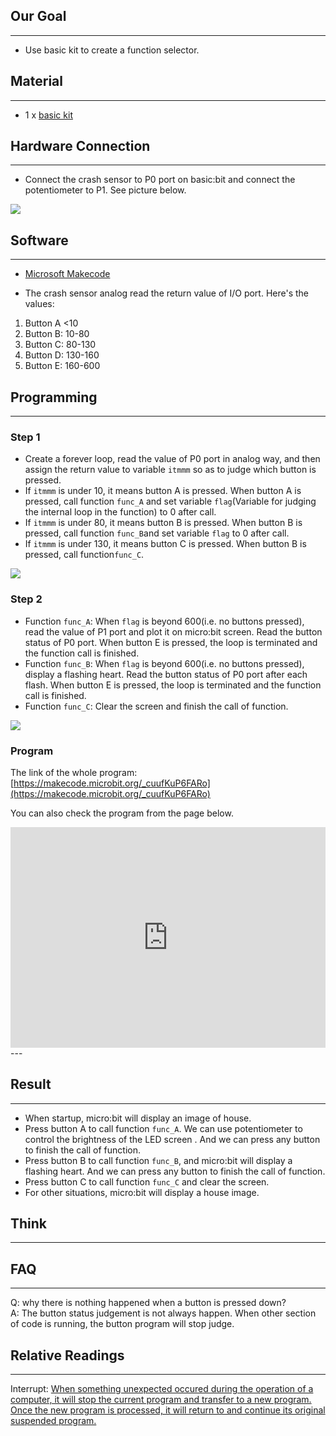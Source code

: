 ## Our Goal
---
- Use basic kit to create a function selector.


## Material
---
- 1 x [basic kit](https://www.elecfreaks.com/estore/microbit-basic-kit-without-micro-bit-board.html)


## Hardware Connection
---
- Connect the crash sensor to P0 port on basic:bit and connect the potentiometer to P1. See picture below. 

![](https://i.imgur.com/F9hvl7u.jpg)


## Software
---
- [Microsoft Makecode](https://makecode.microbit.org/#)

- The crash sensor analog read the return value of I/O port. Here's the values:

1. Button A <10
2. Button B: 10-80
3. Button C: 80-130
4. Button D: 130-160
5. Button E: 160-600


## Programming
---

### Step 1

- Create a forever loop, read the value of P0 port in analog way, and then assign the return value to variable `itmmm` so as to judge which button is pressed. 
- If `itmmm` is under 10, it means button A is pressed. When button A is pressed, call function `func_A` and set variable `flag`(Variable for judging the internal loop in the function) to 0 after call. 
- If `itmmm` is under 80, it means button B is pressed. When button B is pressed, call function `func_B`and set variable `flag` to 0 after call. 
- If `itmmm` is under 130, it means button C is pressed. When button B is pressed, call function`func_C`.

![](https://i.imgur.com/2lRCpIO.png)

### Step 2

- Function `func_A`: When `flag` is beyond 600(i.e. no buttons pressed), read the value of P1 port and plot it on micro:bit screen. Read the button status of P0 port. When button E is pressed, the loop is terminated and the function call is finished. 
- Function `func_B`: When `flag` is beyond 600(i.e. no buttons pressed), display a flashing heart. Read the button status of P0 port after each flash. When button E is pressed, the loop is terminated and the function call is finished. 
- Function `func_C`: Clear the screen and finish the call of function. 


![](https://i.imgur.com/HpH2rIY.png)

### Program

The link of the whole program: [https://makecode.microbit.org/_cuufKuP6FARo](https://makecode.microbit.org/_cuufKuP6FARo)

You can also check the program from the page below.

<div style="position:relative;height:0;padding-bottom:70%;overflow:hidden;"><iframe style="position:absolute;top:0;left:0;width:100%;height:100%;" src="https://makecode.microbit.org/#pub:_cuufKuP6FARo" frameborder="0" sandbox="allow-popups allow-forms allow-scripts allow-same-origin"></iframe></div>  
---


## Result
---
- When startup, micro:bit will display an image of house.
- Press button A to call function `func_A`. We can use potentiometer to control the brightness of the LED screen . And we can press any button to finish the call of function. 
- Press button B to call function `func_B`, and micro:bit will display a flashing heart. And we can press any button to finish the call of function. 
- Press button C to call function `func_C` and clear the screen. 
- For other situations, micro:bit will display a house image. 

## Think
---


## FAQ
---
Q: why there is nothing happened when a button is pressed down?      
A: The button status judgement is not always happen. When other section of code is running, the button program will stop judge.      


## Relative Readings
---
Interrupt: [When something unexpected occured during the operation of a computer, it will stop the current program and transfer to a new program. Once the new program is processed, it will return to and continue its original suspended program.](https://en.wikipedia.org/wiki/Interrupt)

